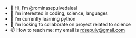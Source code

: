 - 👋 Hi, I’m @rominasepulvedaleal
- 👀 I’m interested in coding, science, languages
- 🌱 I’m currently learning python
- 💞️ I’m looking to collaborate on proyect related to science
- 📫 How to reach me: my email is rdsepulv@gmail.com

<!---
rominasepulvedaleal/rominasepulvedaleal is a ✨ special ✨ repository because its `README.md` (this file) appears on your GitHub profile.
You can click the Preview link to take a look at your changes.
--->
